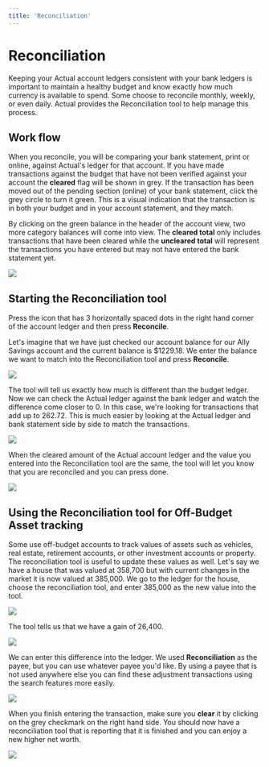 ```yaml
---
title: 'Reconciliation'
---
```


# Reconciliation

Keeping your Actual account ledgers consistent with your bank ledgers is important to maintain a healthy budget and know exactly how much currency is available to spend. Some choose to reconcile monthly, weekly, or even daily. Actual provides the Reconciliation tool to help manage this process.

## Work flow

When you reconcile, you will be comparing your bank statement, print or online, against Actual's ledger for that account. If you have made transactions against the budget that have not been verified against your account the **cleared** flag will be shown in grey. If the transaction has been moved out of the pending section (online) of your bank statement, click the grey circle to turn it green. This is a visual indication that the transaction is in both your budget and in your account statement, and they match.

By clicking on the green balance in the header of the account view, two more category balances will come into view. The **cleared total** only includes transactions that have been cleared while the **uncleared total** will represent the transactions you have entered but may not have entered the bank statement yet.

![](/img/reconcile/reconcile-1.png)

## Starting the Reconciliation tool

Press the icon that has 3 horizontally spaced dots in the right hand corner of the account ledger and then press **Reconcile**.

Let's imagine that we have just checked our account balance for our Ally Savings account and the current balance is $1229.18. We enter the balance we want to match into the Reconciliation tool and press **Reconcile**.

![](/img/reconcile/reconcile-2.png)

The tool will tell us exactly how much is different than the budget ledger. Now we can check the Actual ledger against the bank ledger and watch the difference come closer to 0. In this case, we're looking for transactions that add up to 262.72. This is much easier by looking at the Actual ledger and bank statement side by side to match the transactions.

![](/img/reconcile/reconcile-3.png)

When the cleared amount of the Actual account ledger and the value you entered into the Reconciliation tool are the same, the tool will let you know that you are reconciled and you can press done.

![](/img/reconcile/reconcile-4.png)

## Using the Reconciliation tool for Off-Budget Asset tracking

Some use off-budget accounts to track values of assets such as vehicles, real estate, retirement accounts, or other investment accounts or property. The reconciliation tool is useful to update these values as well. Let's say we have a house that was valued at 358,700 but with current changes in the market it is now valued at 385,000. We go to the ledger for the house, choose the reconciliation tool, and enter 385,000 as the new value into the tool.

![](/img/reconcile/reconcile-5.png)

The tool tells us that we have a gain of 26,400.

![](/img/reconcile/reconcile-6.png)

We can enter this difference into the ledger. We used **Reconciliation** as the payee, but you can use whatever payee you'd like. By using a payee that is not used anywhere else you can find these adjustment transactions using the search features more easily.

![](/img/reconcile/reconcile-7.png)

When you finish entering the transaction, make sure you **clear** it by clicking on the grey checkmark on the right hand side. You should now have a reconciliation tool that is reporting that it is finished and you can enjoy a new higher net worth.

![](/img/reconcile/reconcile-8.png)
